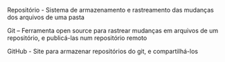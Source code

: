 Repositório - Sistema de armazenamento e rastreamento das mudanças dos arquivos de uma pasta

Git –  Ferramenta open source para rastrear mudanças em arquivos de um repositório, e publicá-las num repositório remoto

GitHub - Site para armazenar repositórios do git, e compartilhá-los

